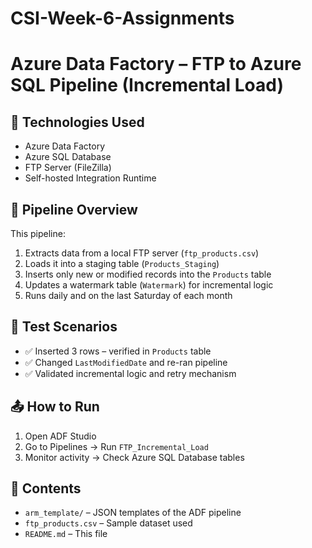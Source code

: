 # CSI-Week-6-Assignments


# Azure Data Factory – FTP to Azure SQL Pipeline (Incremental Load)

## 🔧 Technologies Used
- Azure Data Factory
- Azure SQL Database
- FTP Server (FileZilla)
- Self-hosted Integration Runtime

## 📁 Pipeline Overview
This pipeline:
1. Extracts data from a local FTP server (`ftp_products.csv`)
2. Loads it into a staging table (`Products_Staging`)
3. Inserts only new or modified records into the `Products` table
4. Updates a watermark table (`Watermark`) for incremental logic
5. Runs daily and on the last Saturday of each month

## 🧪 Test Scenarios
- ✅ Inserted 3 rows – verified in `Products` table
- ✅ Changed `LastModifiedDate` and re-ran pipeline
- ✅ Validated incremental logic and retry mechanism

## 📤 How to Run
1. Open ADF Studio
2. Go to Pipelines → Run `FTP_Incremental_Load`
3. Monitor activity → Check Azure SQL Database tables

## 📂 Contents
- `arm_template/` – JSON templates of the ADF pipeline
- `ftp_products.csv` – Sample dataset used
- `README.md` – This file
    
